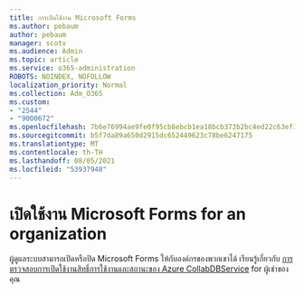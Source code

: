 ```yaml
---
title: การเปิดใช้งาน Microsoft Forms
ms.author: pebaum
author: pebaum
manager: scotv
ms.audience: Admin
ms.topic: article
ms.service: o365-administration
ROBOTS: NOINDEX, NOFOLLOW
localization_priority: Normal
ms.collection: Adm_O365
ms.custom:
- "2544"
- "9000672"
ms.openlocfilehash: 7b6e76994ae9fe0f95cb8ebcb1ea18bcb373b2bc4ed22c63ef17f7a896b6b5c6
ms.sourcegitcommit: b5f7da89a650d2915dc652449623c78be6247175
ms.translationtype: MT
ms.contentlocale: th-TH
ms.lasthandoff: 08/05/2021
ms.locfileid: "53937948"
---
```

# <a name="activate-microsoft-forms-for-an-organization"></a>เปิดใช้งาน Microsoft Forms for an organization

ผู้ดูแลระบบสามารถเปิดหรือปิด Microsoft Forms ให้กับองค์กรของพวกเขาได้ เรียนรู้เกี่ยวกับ [การตรวจสอบการเปิดใช้งานสิทธิ์การใช้งานและสถานะของ Azure CollabDBService](https://support.office.com/article/Turn-off-or-turn-on-Microsoft-Forms-8dcbf3ab-f2d6-459a-b8be-8d9892132a43) for ผู้เช่าของคุณ